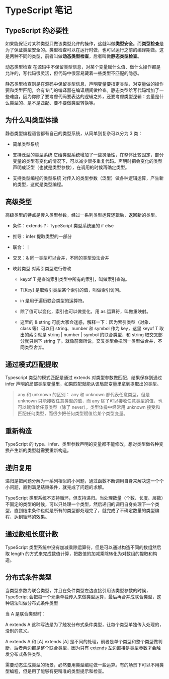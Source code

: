 <!--
 * @Author: songyzh
 * @Date: 2022-06-16 10:39:36
 * @LastEditors: songyzh
 * @LastEditTime: 2022-06-17 13:51:05
 * @Description:
-->

# TypeScript 笔记

## TypeScript 的必要性

如果能保证对某种类型只做该类型允许的操作，这就叫做**类型安全**。而**类型检查**是为了保证类型安全的。类型检查可以在运行时做，也可以运行之前的编译期做。这是两种不同的类型，前者叫做**动态类型检查**，后者叫做**静态类型检查**。

动态类型检查 在源码中不保留类型信息，对某个变量赋什么值、做什么操作都是允许的，写代码很灵活，但代码中很容易藏着一些类型不匹配的隐患。

静态类型检查则是在源码中保留类型信息，声明变量要指定类型，对变量做的操作要和类型匹配，会有专门的编译器在编译期间做检查。静态类型给写代码增加了一些难度，因为你除了要考虑代码要表达的逻辑之外，还要考虑类型逻辑：变量是什么类型的、是不是匹配、要不要做类型转换等。

## 为什么叫类型体操

静态类型编程语言都有自己的类型系统，从简单到复杂可以分为 3 类：

- 简单类型系统

- 支持泛型的类型系统
  它给类型系统增加了一些灵活性，在整体比较固定，部分变量的类型有变化的情况下，可以减少很多重复代码。声明时把会变化的类型声明成泛型（也就是类型参数），在调用的时候再确定类型。
- 支持类型编程的类型系统
  对传入的类型参数（泛型）做各种逻辑运算，产生新的类型，这就是类型编程。

## 高级类型

高级类型的特点是传入类型参数，经过一系列类型运算逻辑后，返回新的类型。

- 条件：extends ? : TypeScript 类型系统里的 if else

- 推导：infer 提取类型的一部分

- 联合：｜

- 交叉：& 同一类型可以合并，不同的类型没法合并

- 映射类型 对索引类型进行修改

  - keyof T 是查询索引类型中所有的索引，叫做索引查询。

  - T[Key] 是取索引类型某个索引的值，叫做索引访问。

  - in 是用于遍历联合类型的运算符。

  - 除了值可以变化，索引也可以做变化，用 as 运算符，叫做重映射。

  - 这里的 & string 可能大家会迷惑，解释一下：因为索引类型（对象、class 等）可以用 string、number 和 symbol 作为 key，这里 keyof T 取出的索引就是 string | number | symbol 的联合类型，和 string 取交叉部分就只剩下 string 了。就像前面所说，交叉类型会把同一类型做合并，不同类型舍弃。

## 通过模式匹配提取

Typescript 类型的模式匹配是通过 extends 对类型参数做匹配，结果保存到通过 infer 声明的局部类型变量里，如果匹配就能从该局部变量里拿到提取出的类型。

> any 和 unknown 的区别： any 和 unknown 都代表任意类型，但是 unknown 只能接收任意类型的值，而 any 除了可以接收任意类型的值，也可以赋值给任意类型（除了 never）。类型体操中经常用 unknown 接受和匹配任何类型，而很少把任何类型赋值给某个类型变量。

## 重新构造

TypeScript 的 type、infer、类型参数声明的变量都不能修改，想对类型做各种变换产生新的类型就需要重新构造。

## 递归复用

递归是把问题分解为一系列相似的小问题，通过函数不断调用自身来解决这一个个小问题，直到满足结束条件，就完成了问题的求解。

TypeScript 类型系统不支持循环，但支持递归。当处理数量（个数、长度、层数）不固定的类型的时候，可以只处理一个类型，然后递归的调用自身处理下一个类型，直到结束条件也就是所有的类型都处理完了，就完成了不确定数量的类型编程，达到循环的效果。

## 通过数组长度计数

TypeScript 类型系统中没有加减乘除运算符，但是可以通过构造不同的数组然后取 length 的方式来完成数值计算，把数值的加减乘除转化为对数组的提取和构造。

## 分布式条件类型

当类型参数为联合类型，并且在条件类型左边直接引用该类型参数的时候，TypeScript 会把每一个元素单独传入来做类型运算，最后再合并成联合类型，这种语法叫做分布式条件类型

当 A 是联合类型时：

A extends A 这种写法是为了触发分布式条件类型，让每个类型单独传入处理的，没别的意义。

A extends A 和 [A] extends [A] 是不同的处理，前者是单个类型和整个类型做判断，后者两边都是整个联合类型，因为只有 extends 左边直接是类型参数才会触发分布式条件类型。

需要动态生成类型的场景，必然要用类型编程做一些运算。有的场景下可以不用类型编程，但是用了能够有更精准的类型提示和检查。
